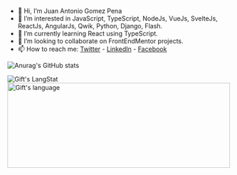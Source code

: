 - 👋 Hi, I’m Juan Antonio Gomez Pena
- 👀 I’m interested in JavaScript, TypeScript, NodeJs, VueJs, SvelteJs, ReactJs, AngularJs, Qwik, Python, Django, Flash. 
- 🌱 I’m currently learning React using TypeScript.
- 💞️ I’m looking to collaborate on FrontEndMentor projects.
- 📫 How to reach me: [Twitter](https://twitter.com/Newb_PyDev) - [LinkedIn](https://www.linkedin.com/in/juan-gomez-8b05575b/) - [Facebook](https://www.facebook.com/profile.php?id=100077013879590)

![Anurag's GitHub stats](https://github-readme-stats.vercel.app/api?username=newbpydev&show_icons=true&theme=radical)

 <div>
   <img align="center" src="https://github-readme-streak-stats.herokuapp.com/?user=newbpydev" alt="Gift's LangStat" />
 </div>
 <div>
  <img align="center" src="https://github-readme-stats.vercel.app/api/top-langs?username=newbpydev&langs_count=10&show_icons=true&locale=en&layout=compact&theme=light" alt="Gift's language" height="192px"  width="500px"/>
</div>
